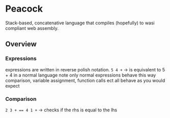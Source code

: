 # Peacock
Stack-based, concatenative language that compiles (hopefully) to wasi compliant web assembly.

## Overview

### Expressions
expressions are written in reverse polish notation.
`5 4 +` -> is equivalent to 5 + 4 in a normal language
note only normal expressions behave this way
comparison, variable assignment, function calls ect
all behave as you would expect

### Comparison
`2 3 + == 4 1 +` -> checks if the rhs is equal to the lhs

